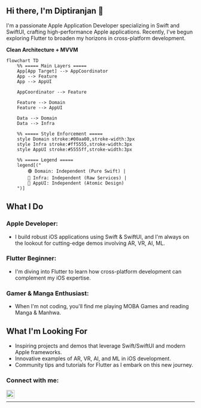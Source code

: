 ## Hi there, I'm Diptiranjan 👋
I'm a passionate Apple Application Developer specializing in Swift and SwiftUI, crafting high-performance Apple applications. Recently, I've begun exploring Flutter to broaden my horizons in cross-platform development.

**Clean Architecture + MVVM**
```mermaid
flowchart TD
    %% ===== Main Layers =====
    App[App Target] --> AppCoordinator
    App --> Feature
    App --> AppUI
    
    AppCoordinator --> Feature
    
    Feature --> Domain
    Feature --> AppUI
    
    Data --> Domain
    Data --> Infra
    
    %% ===== Style Enforcement =====
    style Domain stroke:#00aa00,stroke-width:3px
    style Infra stroke:#ff5555,stroke-width:3px
    style AppUI stroke:#5555ff,stroke-width:3px
    
    %% ===== Legend =====
    legend[("
        🟢 Domain: Independent (Pure Swift) | 
        🔴 Infra: Independent (Raw Services) | 
        🔵 AppUI: Independent (Atomic Design)
    ")]
```

## What I Do
### Apple Developer:
- I build robust iOS applications using Swift & SwiftUI, and I'm always on the lookout for cutting-edge demos involving AR, VR, AI, ML.
### Flutter Beginner:
- I'm diving into Flutter to learn how cross-platform development can complement my iOS expertise.
### Gamer & Manga Enthusiast:
- When I'm not coding, you'll find me playing MOBA Games and reading Manga & Manhwa.

## What I'm Looking For
- Inspiring projects and demos that leverage Swift/SwiftUI and modern Apple frameworks.
- Innovative examples of AR, VR, AI, and ML in iOS development.
- Community tips and tutorials for Flutter as I embark on this new journey.

### Connect with me:
[<img align="left" alt="codeSTACKr | LinkedIn" width="22px" src="https://cdn.jsdelivr.net/npm/simple-icons@v3/icons/linkedin.svg" />][linkedin]

<br />

---

[linkedin]: https://www.linkedin.com/in/diptiranjan-rout-ios-dev
